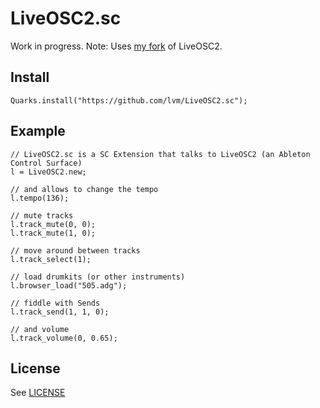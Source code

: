 # LiveOSC2.sc

Work in progress.
Note: Uses [my fork](https://github.com/lvm/LiveOSC2) of LiveOSC2.

## Install

`Quarks.install("https://github.com/lvm/LiveOSC2.sc");`

## Example

```
// LiveOSC2.sc is a SC Extension that talks to LiveOSC2 (an Ableton Control Surface)
l = LiveOSC2.new;

// and allows to change the tempo
l.tempo(136);

// mute tracks
l.track_mute(0, 0);
l.track_mute(1, 0);

// move around between tracks
l.track_select(1);

// load drumkits (or other instruments)
l.browser_load("505.adg");

// fiddle with Sends
l.track_send(1, 1, 0);

// and volume
l.track_volume(0, 0.65);
```

## License

See [LICENSE](LICENSE)